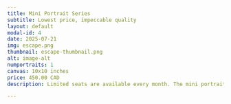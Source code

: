 ```yaml
---
title: Mini Portrait Series
subtitle: Lowest price, impeccable quality
layout: default
modal-id: 4
date: 2025-07-21
img: escape.png
thumbnail: escape-thumbnail.png
alt: image-alt
numportraits: 1
canvas: 10x10 inches
price: 450.00 CAD
description: Limited seats are available every month. The mini portrait series is like an amuse-bouche of our very best; a select list of our most impactful visual descriptors, a shorter curated questionnaire, and a smaller canvas for a concentrated straight-forward personality capture. For those who want the fastest turn-around, a truly unique gift that doubles as a special experience, or a great way to have a taste of personality portraits before committing to a full piece. No matter your reasons, you deserve, quite literally, to be seen!

---
```

